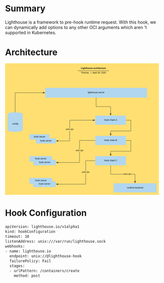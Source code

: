 # Summary

Lighthouse is a framework to pre-hook runtime request. With this hook, we can dynamically add options to any other OCI arguments which aren
't supported in Kubernetes.

# Architecture

![LighthouseDesign.svg](doc/LighthouseDesign.svg)

# Hook Configuration

```
apiVersion: lighthouse.io/v1alpha1
kind: hookConfiguration
timeout: 10
listenAddress: unix:///var/run/lighthouse.sock
webhooks:
- name: lighthouse.io
  endpoint: unix://@lighthouse-hook
  failurePolicy: Fail
  stages:
  - urlPattern: /containers/create
    method: post
```